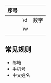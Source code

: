 | 序号 |      |      |
| ---- | ---- | ---- |
|      | \d   | 数字 |
|      | \w   |      |
|      |      |      |



## 常见规则

- 邮箱
- 手机号
- 中文姓名



